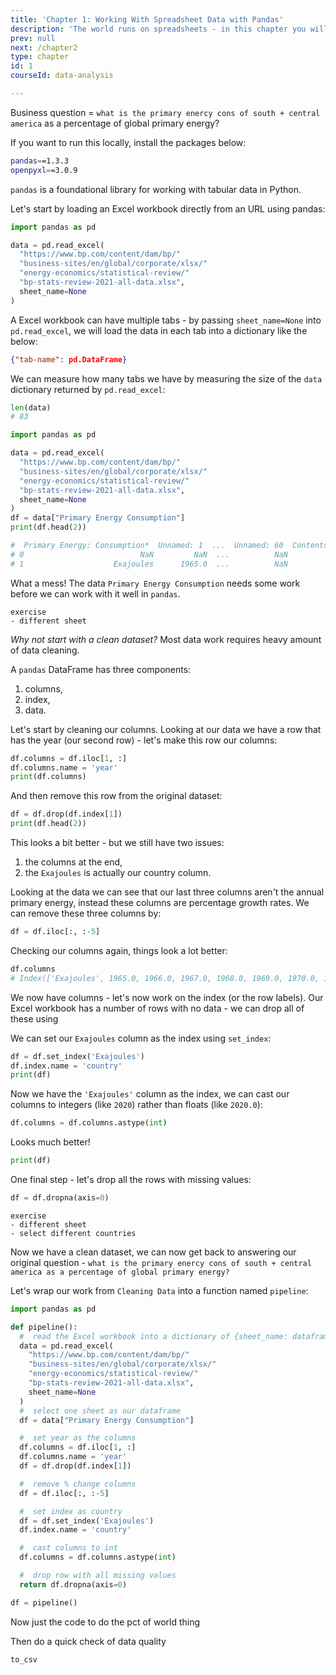```yaml
---
title: 'Chapter 1: Working With Spreadsheet Data with Pandas'
description: 'The world runs on spreadsheets - in this chapter you will learn to work with Excel & CSV data with Pandas.'
prev: null
next: /chapter2
type: chapter
id: 1
courseId: data-analysis

---
```


<exercise id="1" title="Loading Excel Data">

Business question = `what is the primary enercy cons of south + central america` as a percentage of global primary energy?

If you want to run this locally, install the packages below:

```bash
pandas==1.3.3
openpyxl==3.0.9
```

`pandas` is a foundational library for working with tabular data in Python.

Let's start by loading an Excel workbook directly from an URL using pandas:

```python
import pandas as pd

data = pd.read_excel(
  "https://www.bp.com/content/dam/bp/"
  "business-sites/en/global/corporate/xlsx/"
  "energy-economics/statistical-review/"
  "bp-stats-review-2021-all-data.xlsx",
  sheet_name=None
)
```

A Excel workbook can have multiple tabs - by passing `sheet_name=None` into `pd.read_excel`, we will load the data in each tab into a dictionary like the below:

```json
{"tab-name": pd.DataFrame}
```

We can measure how many tabs we have by measuring the size of the `data` dictionary returned by `pd.read_excel`:

```python
len(data)
# 83
```

```python
import pandas as pd

data = pd.read_excel(
  "https://www.bp.com/content/dam/bp/"
  "business-sites/en/global/corporate/xlsx/"
  "energy-economics/statistical-review/"
  "bp-stats-review-2021-all-data.xlsx",
  sheet_name=None
)
df = data["Primary Energy Consumption"]
print(df.head(2))

#  Primary Energy: Consumption*  Unnamed: 1  ...  Unnamed: 60  Contents.1
# 0                          NaN         NaN  ...          NaN         NaN
# 1                    Exajoules      1965.0  ...          NaN         NaN
```

What a mess!  The data `Primary Energy Consumption` needs some work before we can work with it well in `pandas`.

```
exercise
- different sheet

```

</exercise>

<exercise id="2" title="Cleaning Data">

*Why not start with a clean dataset?*  Most data work requires heavy amount of data cleaning.

A `pandas` DataFrame has three components:

1. columns,
2. index,
3. data.

Let's start by cleaning our columns.  Looking at our data we have a row that has the year (our second row) - let's make this row our columns:

```python
df.columns = df.iloc[1, :]
df.columns.name = 'year'
print(df.columns)
```

And then remove this row from the original dataset:

```python
df = df.drop(df.index[1])
print(df.head(2))
```

This looks a bit better - but we still have two issues: 

1. the columns at the end,
2. the `Exajoules` is actually our country column.

Looking at the data we can see that our last three columns aren't the annual primary energy, instead these columns are percentage growth rates.  We can remove these three columns by:

```python
df = df.iloc[:, :-5]
```

Checking our columns again, things look a lot better:

```python
df.columns
# Index(['Exajoules', 1965.0, 1966.0, 1967.0, 1968.0, 1969.0, 1970.0, 1971.0, 1972.0, 1973.0, 1974.0, 1975.0, 1976.0, 1977.0, 1978.0, 1979.0, 1980.0, 1981.0, 1982.0, 1983.0, 1984.0, 1985.0, 1986.0, 1987.0, 1988.0, 1989.0, 1990.0, 1991.0, 1992.0, 1993.0, 1994.0, 1995.0, 1996.0, 1997.0, 1998.0, 1999.0, 2000.0, 2001.0, 2002.0, 2003.0, 2004.0, 2005.0, 2006.0, 2007.0, 2008.0, 2009.0, 2010.0, 2011.0, 2012.0, 2013.0, 2014.0, 2015.0, 2016.0, 2017.0, 2018.0, 2019.0, 2020.0], dtype='object', name=1)
```

We now have columns - let's now work on the index (or the row labels).  Our Excel workbook has a number of rows with no data - we can drop all of these using

We can set our `Exajoules` column as the index using `set_index`:

```python
df = df.set_index('Exajoules')
df.index.name = 'country'
print(df)
```

Now we have the `'Exajoules'` column as the index, we can cast our columns to integers (like `2020`) rather than floats (like `2020.0`):

```python
df.columns = df.columns.astype(int)
```

Looks much better!

```python
print(df)
```

One final step - let's drop all the rows with missing values:

```python
df = df.dropna(axis=0)
```

```
exercise
- different sheet
- select different countries
```

</exercise>

<exercise id="3" title="Analyzing Data">

Now we have a clean dataset, we can now get back to answering our original question - `what is the primary enercy cons of south + central america as a percentage of global primary energy?`

Let's wrap our work from `Cleaning Data` into a function named `pipeline`:

```python
import pandas as pd

def pipeline():
  #  read the Excel workbook into a dictionary of {sheet_name: dataframe}
  data = pd.read_excel(
    "https://www.bp.com/content/dam/bp/"
    "business-sites/en/global/corporate/xlsx/"
    "energy-economics/statistical-review/"
    "bp-stats-review-2021-all-data.xlsx",
    sheet_name=None
  )
  #  select one sheet as our dataframe
  df = data["Primary Energy Consumption"]

  #  set year as the columns
  df.columns = df.iloc[1, :]
  df.columns.name = 'year'
  df = df.drop(df.index[1])

  #  remove % change columns
  df = df.iloc[:, :-5]

  #  set index as country
  df = df.set_index('Exajoules')
  df.index.name = 'country'

  #  cast columns to int
  df.columns = df.columns.astype(int)

  #  drop row with all missing values
  return df.dropna(axis=0)

df = pipeline()
```

Now just the code to do the pct of world thing

Then do a quick check of data quality

`to_csv`

</exercise>

